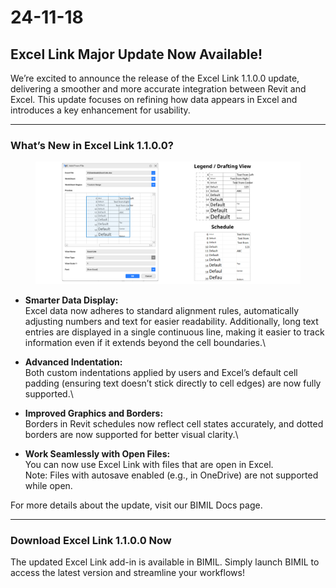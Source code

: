 # 24-11-18

## Excel Link Major Update Now Available!

We’re excited to announce the release of the Excel Link 1.1.0.0 update, delivering a smoother and more accurate integration between Revit and Excel. This update focuses on refining how data appears in Excel and introduces a key enhancement for usability.

***

### What’s New in Excel Link 1.1.0.0?

<figure><img src="../../.gitbook/assets/image (3) (1) (1).png" alt=""><figcaption></figcaption></figure>

* **Smarter Data Display:**\
  Excel data now adheres to standard alignment rules, automatically adjusting numbers and text for easier readability. Additionally, long text entries are displayed in a single continuous line, making it easier to track information even if it extends beyond the cell boundaries.\

* **Advanced Indentation:**\
  Both custom indentations applied by users and Excel’s default cell padding (ensuring text doesn’t stick directly to cell edges) are now fully supported.\

* **Improved Graphics and Borders:**\
  Borders in Revit schedules now reflect cell states accurately, and dotted borders are now supported for better visual clarity.\

* **Work Seamlessly with Open Files:**\
  You can now use Excel Link with files that are open in Excel.\
  Note: Files with autosave enabled (e.g., in OneDrive) are not supported while open.

For more details about the update, visit our BIMIL Docs page.

***

### Download Excel Link 1.1.0.0 Now

The updated Excel Link add-in is available in BIMIL. Simply launch BIMIL to access the latest version and streamline your workflows!
